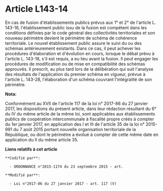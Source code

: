 # Article L143-14

En cas de fusion d'établissements publics prévus aux 1° et 2° de  l'article L. 143-16, l'établissement public issu de la
fusion est  compétent dans les conditions définies par le code général des  collectivités territoriales et son nouveau
périmètre devient le  périmètre de schéma de cohérence territoriale. Le nouvel établissement  public assure le suivi du ou
des schémas antérieurement existants. Dans  ce cas, il peut achever les procédures d'élaboration et d'évolution en  cours,
lorsque le débat prévu à l'article L. 143-18, s'il est requis, a  eu lieu avant la fusion. Il peut engager les procédures de
modification  ou de mise en compatibilité des schémas approuvés. Il prescrit, au plus  tard lors de la délibération qui suit
l'analyse des résultats de  l'application du premier schéma en vigueur, prévue à l'article L.  143-28, l'élaboration d'un
schéma couvrant l'intégralité de son  périmètre.

**Nota:**

Conformément au XVII de l'article 117 de la loi n° 2017-86 du 27 janvier   2017, les dispositions du présent article, dans
leur rédaction   résultant du 6° du IV du même article de la même loi, sont applicables   aux établissements publics de
coopération intercommunale à fiscalité   propre créés à compter du 1er janvier 2017, en application des I et III   de
l'article 35 de la loi n° 2015-991 du 7 août 2015 portant nouvelle   organisation territoriale de la République, ou dont le
périmètre a   évolué à compter de cette même date en application du II du même article   35.

**Liens relatifs à cet article**

	**Codifié par**:

	  - ORDONNANCE n°2015-1174 du 23 septembre 2015 - art.

	**Modifié par**:

	  - Loi n°2017-86 du 27 janvier 2017 - art. 117 (V)
